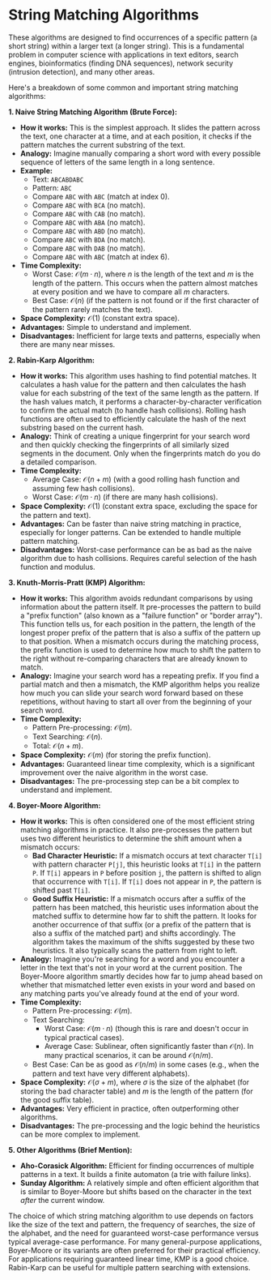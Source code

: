 # String Matching Algorithms

These algorithms are designed to find occurrences of a specific pattern (a short string) within a larger text (a longer string). This is a fundamental problem in computer science with applications in text editors, search engines, bioinformatics (finding DNA sequences), network security (intrusion detection), and many other areas.

Here's a breakdown of some common and important string matching algorithms:

**1. Naive String Matching Algorithm (Brute Force):**

* **How it works:** This is the simplest approach. It slides the pattern across the text, one character at a time, and at each position, it checks if the pattern matches the current substring of the text.
* **Analogy:** Imagine manually comparing a short word with every possible sequence of letters of the same length in a long sentence.
* **Example:**
    * Text: `ABCABDABC`
    * Pattern: `ABC`
    * Compare `ABC` with `ABC` (match at index 0).
    * Compare `ABC` with `BCA` (no match).
    * Compare `ABC` with `CAB` (no match).
    * Compare `ABC` with `ABA` (no match).
    * Compare `ABC` with `ABD` (no match).
    * Compare `ABC` with `BDA` (no match).
    * Compare `ABC` with `DAB` (no match).
    * Compare `ABC` with `ABC` (match at index 6).
* **Time Complexity:**
    * Worst Case: $\mathcal{O}(m \cdot n)$, where $n$ is the length of the text and $m$ is the length of the pattern. This occurs when the pattern almost matches at every position and we have to compare all $m$ characters.
    * Best Case: $\mathcal{O}(n)$ (if the pattern is not found or if the first character of the pattern rarely matches the text).
* **Space Complexity:** $\mathcal{O}(1)$ (constant extra space).
* **Advantages:** Simple to understand and implement.
* **Disadvantages:** Inefficient for large texts and patterns, especially when there are many near misses.

**2. Rabin-Karp Algorithm:**

* **How it works:** This algorithm uses hashing to find potential matches. It calculates a hash value for the pattern and then calculates the hash value for each substring of the text of the same length as the pattern. If the hash values match, it performs a character-by-character verification to confirm the actual match (to handle hash collisions). Rolling hash functions are often used to efficiently calculate the hash of the next substring based on the current hash.
* **Analogy:** Think of creating a unique fingerprint for your search word and then quickly checking the fingerprints of all similarly sized segments in the document. Only when the fingerprints match do you do a detailed comparison.
* **Time Complexity:**
    * Average Case: $\mathcal{O}(n + m)$ (with a good rolling hash function and assuming few hash collisions).
    * Worst Case: $\mathcal{O}(m \cdot n)$ (if there are many hash collisions).
* **Space Complexity:** $\mathcal{O}(1)$ (constant extra space, excluding the space for the pattern and text).
* **Advantages:** Can be faster than naive string matching in practice, especially for longer patterns. Can be extended to handle multiple pattern matching.
* **Disadvantages:** Worst-case performance can be as bad as the naive algorithm due to hash collisions. Requires careful selection of the hash function and modulus.

**3. Knuth-Morris-Pratt (KMP) Algorithm:**

* **How it works:** This algorithm avoids redundant comparisons by using information about the pattern itself. It pre-processes the pattern to build a "prefix function" (also known as a "failure function" or "border array"). This function tells us, for each position in the pattern, the length of the longest proper prefix of the pattern that is also a suffix of the pattern up to that position. When a mismatch occurs during the matching process, the prefix function is used to determine how much to shift the pattern to the right without re-comparing characters that are already known to match.
* **Analogy:** Imagine your search word has a repeating prefix. If you find a partial match and then a mismatch, the KMP algorithm helps you realize how much you can slide your search word forward based on these repetitions, without having to start all over from the beginning of your search word.
* **Time Complexity:**
    * Pattern Pre-processing: $\mathcal{O}(m)$.
    * Text Searching: $\mathcal{O}(n)$.
    * Total: $\mathcal{O}(n + m)$.
* **Space Complexity:** $\mathcal{O}(m)$ (for storing the prefix function).
* **Advantages:** Guaranteed linear time complexity, which is a significant improvement over the naive algorithm in the worst case.
* **Disadvantages:** The pre-processing step can be a bit complex to understand and implement.

**4. Boyer-Moore Algorithm:**

* **How it works:** This is often considered one of the most efficient string matching algorithms in practice. It also pre-processes the pattern but uses two different heuristics to determine the shift amount when a mismatch occurs:
    * **Bad Character Heuristic:** If a mismatch occurs at text character `T[i]` with pattern character `P[j]`, this heuristic looks at `T[i]` in the pattern `P`. If `T[i]` appears in `P` before position `j`, the pattern is shifted to align that occurrence with `T[i]`. If `T[i]` does not appear in `P`, the pattern is shifted past `T[i]`.
    * **Good Suffix Heuristic:** If a mismatch occurs after a suffix of the pattern has been matched, this heuristic uses information about the matched suffix to determine how far to shift the pattern. It looks for another occurrence of that suffix (or a prefix of the pattern that is also a suffix of the matched part) and shifts accordingly.
    The algorithm takes the maximum of the shifts suggested by these two heuristics. It also typically scans the pattern from right to left.
* **Analogy:** Imagine you're searching for a word and you encounter a letter in the text that's not in your word at the current position. The Boyer-Moore algorithm smartly decides how far to jump ahead based on whether that mismatched letter even exists in your word and based on any matching parts you've already found at the end of your word.
* **Time Complexity:**
    * Pattern Pre-processing: $\mathcal{O}(m)$.
    * Text Searching:
        * Worst Case: $\mathcal{O}(m \cdot n)$ (though this is rare and doesn't occur in typical practical cases).
        * Average Case: Sublinear, often significantly faster than $\mathcal{O}(n)$. In many practical scenarios, it can be around $\mathcal{O}(n/m)$.
    * Best Case: Can be as good as $\mathcal{O}(n/m)$ in some cases (e.g., when the pattern and text have very different alphabets).
* **Space Complexity:** $\mathcal{O}(\sigma + m)$, where $\sigma$ is the size of the alphabet (for storing the bad character table) and $m$ is the length of the pattern (for the good suffix table).
* **Advantages:** Very efficient in practice, often outperforming other algorithms.
* **Disadvantages:** The pre-processing and the logic behind the heuristics can be more complex to implement.

**5. Other Algorithms (Brief Mention):**

* **Aho-Corasick Algorithm:** Efficient for finding occurrences of multiple patterns in a text. It builds a finite automaton (a trie with failure links).
* **Sunday Algorithm:** A relatively simple and often efficient algorithm that is similar to Boyer-Moore but shifts based on the character in the text *after* the current window.

The choice of which string matching algorithm to use depends on factors like the size of the text and pattern, the frequency of searches, the size of the alphabet, and the need for guaranteed worst-case performance versus typical average-case performance. For many general-purpose applications, Boyer-Moore or its variants are often preferred for their practical efficiency. For applications requiring guaranteed linear time, KMP is a good choice. Rabin-Karp can be useful for multiple pattern searching with extensions.